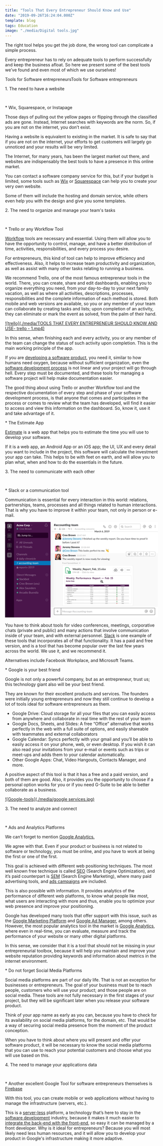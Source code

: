 ```yaml
---
title: "Tools That Every Entrepreneur Should Know and Use"
date: "2019-09-26T16:24:04.000Z"
template: blog
tags: Education
image: "./media/Digital tools.jpg"
---
```



The right tool helps you get the job done, the wrong tool can complicate a simple process.
 
Every entrepreneur has to rely on adequate tools to perform successfully and keep the business afloat. So here we present some of the best tools we’ve found and even most of which we use ourselves!

<title-2>Tools for Software entrepreneursTools for Software entrepreneurs</title-2>

<title-3>1. The need to have a website</title-3>

<Br>

<title-3>* Wix, Squarespace, or Instapage</title-3>

Those days of pulling out the yellow pages or flipping through the classified ads are gone. Instead, Internet searches with keywords are the norm. So, if you are not on the internet, you don’t exist.
 
Having a website is equivalent to existing in the market. It is safe to say that if you are not on the internet, your efforts to get customers will largely go unnoticed and your results will be very limited.
 
The Internet, for many years, has been the largest market out there, and websites are indispensably the best tools to have a presence in this online market.

You can contact a software company service for this, but if your budget is limited, some tools such as [Wix](https://www.wix.com/) or [Squarespace](https://www.squarespace.com/) can help you to create your very own website.

Some of them will include the hosting and domain service, while others even help you with the design and give you some templates.

<title-3>2. The need to organize and manage your team's tasks</title-3>

<Br>

<title-3>* Trello or any Workflow Tool</title-3>

[Workflow](https://cobuildlab.com/blog/workflows-in-your-business/) tools are necessary and essential. Using them will allow you to have the opportunity to control, manage, and have a better distribution of time, activities, responsibilities, and every process you desire.
 
For entrepreneurs, this kind of tool can help to improve efficiency and effectiveness. Also, it helps to increase team productivity and organization, as well as assist with many other tasks relating to running a business.
 
We recommend Trello, one of the most famous entrepreneur tools in the world. There, you can create, share and edit dashboards, enabling you to organize everything you need, from your day-to-day to your next family vacation, as well as where all activities, descriptions, processes, responsibilities and the complete information of each method is stored. Both mobile and web versions are available, so you or any member of your team can collaborate by creating tasks and lists; upon completion of an activity, they can eliminate or mark the event as solved, from the palm of their hand.

[![trello](./media/TOOLS THAT EVERY ENTREPRENEUR SHOULD KNOW AND USE- trello - 1.mp4)](#)

In this sense, when finishing each and every activity, you or any member of the team can change the status of such activity upon completion. This is the main working principle of the app.
 
If you are [developing a software product](https://cobuildlab.com/blog/software-development-for-new-products/), you need it, similar to how humans need oxygen,  because without sufficient organization, even the [software development process](https://cobuildlab.com/blog/best-software-development-process/) is not linear and your project will go through hell. Every step must be documented, and these tools for managing a software project will help make documentation easier.

The good thing about using Trello or another Workflow tool and the respective documentation of every step and phase of your software development process, is that anyone that comes and participates in the process or comes to review what the team has developed, will find it easier to access and view this information on the dashboard.  So, know it, use it and take advantage of it.

<title-3>* The Estimate App</title-3>

[Estimate](https://estimatemyapp.com/) is a web app that helps you to estimate the time you will use to develop your software.
 
If it is a web app, an Android App or an iOS app; the UI, UX and every detail you want to include in the project, this software will calculate the investment your app can take. This helps to be with feet on earth, and will allow you to plan what, when and how to do the essentials in the future.

<title-3>3. The need to communicate with each other</title-3>

<Br>

<title-3>* Slack or a communication tool</title-3>

Communication is essential for every interaction in this world: relations, partnerships, teams, processes and all things related to human interactions. That is why you have to improve it within your team, not only in person or e-mail.

[![Slack](./media/Slack-Excel.jpg)](#)

You have to think about tools for video conferences, meetings, corporative chats (private and public) and many actions that involve communication inside of your team, and with external personnel. [Slack](https://slack.com/intl/en-ve/) is one example of these tools that incorporates all of that functionality. It has a paid and free version, and is a tool that has become popular over the last few years across the world. We use it, and we recommend it.
 
Alternatives include Facebook Workplace, and Microsoft Teams.

<title-3>* Google is your best friend</title-3>

Google is not only a powerful company, but as an entrepreneur, trust us; this technology giant also will be your best friend.
 
They are known for their excellent products and services. The founders were initially young entrepreneurs and now they still continue to develop a lot of tools ideal for software entrepreneurs as them.

* Google Drive: Cloud storage for all your files that you can easily access from anywhere and collaborate in real time with the rest of your team
* Google Docs, Sheets, and Slides: A free “Office” alternative that works perfectly in the web with a full suite of options, and easily shareable with teammates and external collaborators
* Google Calendar: Syncs perfectly with your gmail and you’ll be able to easily access it on your phone, web, or even desktop. If you wish it can also read your invitations from your e-mail or events such as trips or meet-ups and adds them to your calendar automatically.
* Other Google Apps: Chat, Video Hangouts, Contacts Manager, and more.

A positive aspect of this tool is that it has a free and a paid version, and both of them are good. Also, it provides you the opportunity to choose if a personal option works for you or if you need G-Suite to be able to better collaborate as a business. 

[![Google-tools](./media/google services.jpg)](#)


<title-3>3. The need to analyze and connect</title-3>

<Br>

<title-3>* Ads and Analytics Platforms</title-3>

 We can’t forget to  mention [Google Analytics.](https://analytics.google.com/analytics/web/#/)
 
We agree with that. Even if your product or business is not related to software or technology, you must be online, and you have to work at being the first or one of the first.
 
This goal is achieved with different web positioning techniques. The most well known free technique is called [SEO](https://cobuildlab.com/blog/seo-tips-that-will-increase-your-position-in-search-engines/) (Search Engine Optimization), and it’s paid counterpart is  [SEM](https://searchengineland.com/guide/what-is-paid-search) (Search Engine Marketing), where many paid advertising tools, and [ads campaigns](https://cobuildlab.com/blog/Planning-your-ads-campaign-on-10-steps/) are included.

This is also possible with information. It provides analytics of the performance of different web platforms, to know what people like most, what users are interacting with more and thus, enable you to optimize your web presence and improve your positioning.

Google has developed many tools that offer support with this issue, such as the [Google Marketing Platform](https://cobuildlab.com/blog/google-marketing-platform-another-way-of-google-advertisement/) and [Google Ad Manager](https://cobuildlab.com/blog/google-ad-manager-the-platform-to-track-your-ad-campaign/), among others.  However, the most popular analytics tool in the market is [Google Analytics](https://cobuildlab.com/blog/become-a-google-analytic-master/), where even in real-time, you can evaluate, measure and track the performance of your website or many other  digital platforms.

In this sense, we consider that it is a tool that should not be missing in your entrepreneurial toolbox, because it will help you maintain and improve your website reputation providing keywords and information about metrics in the internet environment.

<title-3>* Do not forget Social Media Platforms</title-3>

Social media platforms are part of our daily life. That is not an exception for businesses or entrepreneurs. The goal of your business must be to reach people, customers who will use your product; and those people are on social media. These tools are not fully necessary in the first stages of your project, but they will be significant later when you release your software product.
 
Think of your app name as early as you can, because you have to check for its availability on social media platforms, for the domain, etc. That would be a way of securing social media presence from the moment of the product conception.
 
When you have to think about where you will present and offer your software product, it will be necessary to know the social media platforms that you can use to reach your potential customers and choose what you will use based on this.

<title-3>4. The need to manage your applications data</title-3>

<Br>

<title-3>* Another excellent Google Tool for software entrepreneurs themselves is [Firebase](https://firebase.google.com/?gclid=EAIaIQobChMI6JqIze3r4wIVgpyzCh19-Ar1EAAYASAAEgLDjPD_BwE)</title-3>

With this tool, you can create mobile or web applications without having to manage the infrastructure (servers, etc.).
 
This  is a [server-less](https://martinfowler.com/articles/serverless.html) platform, a technology that’s here to stay in the [software development](https://cobuildlab.com/blog/best-software-development-process/) industry, because it makes it much easier to  [integrate the back-end with the front-end](https://cobuildlab.com/blog/key-elements-that-you-should-consider-to-select-your-technology-stack/), so easy it can be managed by a front developer. Why is it ideal for entrepreneurs? Because you will most likely need less human resources, and it will allow you to develop your product in Google's infrastructure making it more adaptive. 










